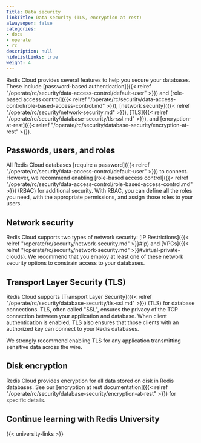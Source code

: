 ```yaml
---
Title: Data security
linkTitle: Data security (TLS, encryption at rest)
alwaysopen: false
categories:
- docs
- operate
- rc
description: null
hideListLinks: true
weight: 4
---
```


Redis Cloud provides several features to help you secure your databases. These include
[password-based authentication]({{< relref "/operate/rc/security/data-access-control/default-user" >}}) and [role-based access control]({{< relref "/operate/rc/security/data-access-control/role-based-access-control.md" >}}),
[network security]({{< relref "/operate/rc/security/network-security.md" >}}), [TLS]({{< relref "/operate/rc/security/database-security/tls-ssl.md" >}}), and [encryption-at-rest]({{< relref "/operate/rc/security/database-security/encryption-at-rest" >}}).

## Passwords, users, and roles

All Redis Cloud databases [require a password]({{< relref "/operate/rc/security/data-access-control/default-user" >}}) to connect. However, we recommend enabling [role-based access control]({{< relref "/operate/rc/security/data-access-control/role-based-access-control.md" >}}) (RBAC) for additional security. With RBAC, you can define
all the roles you need, with the appropriate permissions, and assign those roles
to your users.

## Network security

Redis Cloud supports two types of network security: [IP Restrictions]({{< relref "/operate/rc/security/network-security.md" >}}#ip) and [VPCs]({{< relref "/operate/rc/security/network-security.md" >}}#virtual-private-clouds). We recommend that you employ at least one of these network security options to constrain access to your databases.

## Transport Layer Security (TLS)

Redis Cloud supports [Transport Layer Security]({{< relref "/operate/rc/security/database-security/tls-ssl.md" >}}) (TLS) for database connections. TLS, often called "SSL", ensures the privacy of the TCP connection between your application and database. When client
authentication is enabled, TLS also ensures that those clients with an authorized key can connect to your Redis databases.

We strongly recommend enabling TLS for any application transmitting sensitive data across the wire.

## Disk encryption

Redis Cloud provides encryption for all data stored on disk in Redis databases. See our [encryption at rest documentation]({{< relref "/operate/rc/security/database-security/encryption-at-rest" >}}) for specific details.

## Continue learning with Redis University

{{< university-links >}}

